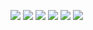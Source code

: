 ![](../../images/2017年02月/GX0211-如何谈辞职.jpg)
![](../../images/2017年02月/GX0211-如何谈辞职2.jpg)
![](../../images/2017年02月/GX0211-如何谈辞职3.jpg)
![](../../images/2017年02月/GX0211-如何谈辞职.jpg)
![](../../images/2017年02月/GX0211-如何谈辞职2.jpg)
![](../../images/2017年02月/GX0211-如何谈辞职3.jpg)
